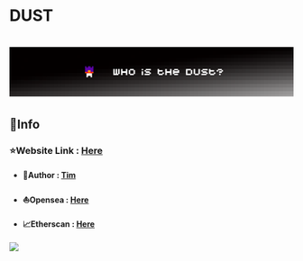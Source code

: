 # DUST
# ![](/public/config/images/1500x500.png)

## 📜Info

### ⭐Website Link : [Here](https://wearedust.netlify.app/)

- #### 👤Author : [Tim](https://linkby.tw/timtung.eth)
- #### ⛵Opensea : [Here](https://opensea.io/collection/dust)
- #### 📈Etherscan : [Here](https://etherscan.io/address/0x46a026ba6537edca574990666d69cc3b3b85f456)

![](./images/banner.jpg)
